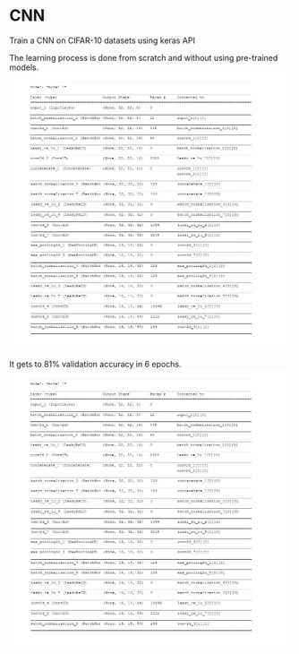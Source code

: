 # CNN
Train a CNN on CIFAR-10 datasets using keras API

The learning process is done from scratch and without using pre-trained models.
![model_sum](https://github.com/nasimnou/CNN/blob/master/model_sum.jpg)


It gets to 81% validation accuracy in 6 epochs. 
![model_sum](https://github.com/nasimnou/CNN/blob/master/model_sum.jpg)
